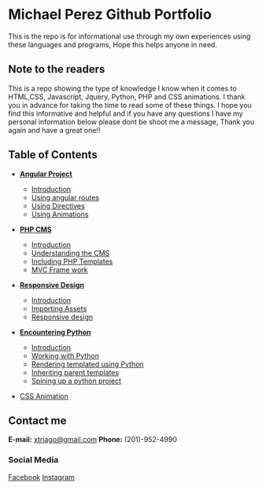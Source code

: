 # Michael Perez Github Portfolio
This is the repo is for informational use through my own experiences using these languages and programs, Hope this helps anyone in need.

## Note to the readers
This is a repo showing the type of knowledge I know when it comes to HTML,CSS, Javascript, Jquery, Python, PHP and CSS animations. I thank you in advance for taking the time to read some of these things. I hope you find this informative and helpful and if you have any questions I have my personal information below please dont be shoot me a message, Thank you again and have a great one!!

## Table of Contents
* **[Angular Project](./bbaklava)** 
    * [Introduction](./bbaklava#introduction)
    * [Using angular routes](./bbaklava#angularRoutes)
    * [Using Directives](./bbaklava#usingDirectives)
    * [Using Animations](./bbaklava#animation)

* **[PHP CMS](./atlasRoofing)** 
    * [Introduction](./atlasRoofing#introduction)
    * [Understanding the CMS](./atlasRoofing#CMS)
    * [Including PHP Templates](./atlasRoofing#templates)
    * [MVC Frame work](./atlasRoofing#mvc)
    
* **[Responsive Design](./diversitech)** 
    * [Introduction](./diversitech#introduction)
    * [Importing Assets](./diversitech#assets)
    * [Responsive design](./diversitech#responsive)
    
* **[Encountering Python](./geniusPlaza)** 
    * [Introduction](./geniusPlaza#introduction)
    * [Working with Python](./geniusPlaza#python)
    * [Rendering templated using Python](./geniusPlaza#render)
    * [Inheriting parent templates](./geniusPlaza#inherit)
    * [Spining up a python project](./geniusPlaza#startupPython)
    
* [CSS Animation](./CSS-animation)

## Contact me
**E-mail:** xtrjago@gmail.com
**Phone:** (201)-952-4990
### Social Media
[Facebook](https://www.facebook.com/michael.s.perez.10)
[Instagram](https://www.instagram.com/kutekente)
